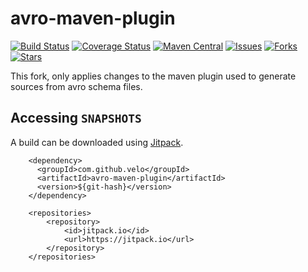 # avro-maven-plugin

[![Build Status](https://travis-ci.org/velo/avro-maven-plugin.svg?branch=master)](https://travis-ci.org/velo/avro-maven-plugin?branch=master) 
[![Coverage Status](https://coveralls.io/repos/github/velo/avro-maven-plugin/badge.svg?branch=master)](https://coveralls.io/github/velo/avro-maven-plugin?branch=master) 
[![Maven Central](https://maven-badges.herokuapp.com/maven-central/com.marvinformatics/avro-maven-plugin/badge.svg)](https://maven-badges.herokuapp.com/maven-central/com.marvinformatics/avro-maven-plugin/) 
[![Issues](https://img.shields.io/github/issues/velo/avro-maven-plugin.svg)](https://github.com/velo/avro-maven-plugin/issues) 
[![Forks](https://img.shields.io/github/forks/velo/avro-maven-plugin.svg)](https://github.com/velo/avro-maven-plugin/network) 
[![Stars](https://img.shields.io/github/stars/velo/avro-maven-plugin.svg)](https://github.com/velo/avro-maven-plugin/stargazers)

This fork, only applies changes to the maven plugin used to generate sources from avro schema files.

## Accessing `SNAPSHOTS`

A build can be downloaded using [Jitpack](jitpack.io).

```
    <dependency>
      <groupId>com.github.velo</groupId>
      <artifactId>avro-maven-plugin</artifactId>
      <version>${git-hash}</version>
    </dependency>
```

```
    <repositories>
        <repository>
            <id>jitpack.io</id>
            <url>https://jitpack.io</url>
        </repository>
    </repositories>
```
